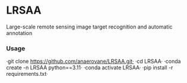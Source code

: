 # LRSAA
Large-scale remote sensing image target recognition and automatic annotation
### Usage

·git clone https://github.com/anaerovane/LRSAA.git·
·cd LRSAA·
·conda create -n LRSAA python==3.11·
·conda activate LRSAA·
·pip install -r requirements.txt·
